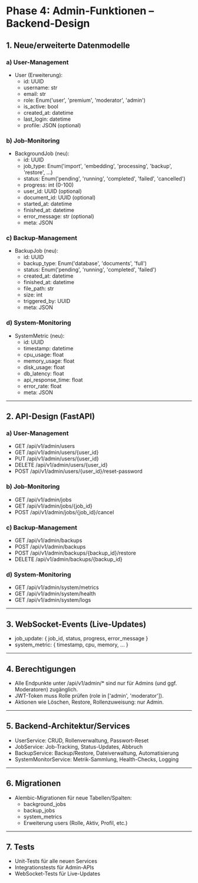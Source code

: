 # Phase 4: Admin-Funktionen – Backend-Design

## 1. Neue/erweiterte Datenmodelle

### a) User-Management
- User (Erweiterung):
  - id: UUID
  - username: str
  - email: str
  - role: Enum('user', 'premium', 'moderator', 'admin')
  - is_active: bool
  - created_at: datetime
  - last_login: datetime
  - profile: JSON (optional)

### b) Job-Monitoring
- BackgroundJob (neu):
  - id: UUID
  - job_type: Enum('import', 'embedding', 'processing', 'backup', 'restore', ...)
  - status: Enum('pending', 'running', 'completed', 'failed', 'cancelled')
  - progress: int (0-100)
  - user_id: UUID (optional)
  - document_id: UUID (optional)
  - started_at: datetime
  - finished_at: datetime
  - error_message: str (optional)
  - meta: JSON

### c) Backup-Management
- BackupJob (neu):
  - id: UUID
  - backup_type: Enum('database', 'documents', 'full')
  - status: Enum('pending', 'running', 'completed', 'failed')
  - created_at: datetime
  - finished_at: datetime
  - file_path: str
  - size: int
  - triggered_by: UUID
  - meta: JSON

### d) System-Monitoring
- SystemMetric (neu):
  - id: UUID
  - timestamp: datetime
  - cpu_usage: float
  - memory_usage: float
  - disk_usage: float
  - db_latency: float
  - api_response_time: float
  - error_rate: float
  - meta: JSON

---

## 2. API-Design (FastAPI)

### a) User-Management
- GET /api/v1/admin/users
- GET /api/v1/admin/users/{user_id}
- PUT /api/v1/admin/users/{user_id}
- DELETE /api/v1/admin/users/{user_id}
- POST /api/v1/admin/users/{user_id}/reset-password

### b) Job-Monitoring
- GET /api/v1/admin/jobs
- GET /api/v1/admin/jobs/{job_id}
- POST /api/v1/admin/jobs/{job_id}/cancel

### c) Backup-Management
- GET /api/v1/admin/backups
- POST /api/v1/admin/backups
- POST /api/v1/admin/backups/{backup_id}/restore
- DELETE /api/v1/admin/backups/{backup_id}

### d) System-Monitoring
- GET /api/v1/admin/system/metrics
- GET /api/v1/admin/system/health
- GET /api/v1/admin/system/logs

---

## 3. WebSocket-Events (Live-Updates)
- job_update: { job_id, status, progress, error_message }
- system_metric: { timestamp, cpu, memory, ... }

---

## 4. Berechtigungen
- Alle Endpunkte unter /api/v1/admin/* sind nur für Admins (und ggf. Moderatoren) zugänglich.
- JWT-Token muss Rolle prüfen (role in ['admin', 'moderator']).
- Aktionen wie Löschen, Restore, Rollenzuweisung: nur Admin.

---

## 5. Backend-Architektur/Services
- UserService: CRUD, Rollenverwaltung, Passwort-Reset
- JobService: Job-Tracking, Status-Updates, Abbruch
- BackupService: Backup/Restore, Dateiverwaltung, Automatisierung
- SystemMonitorService: Metrik-Sammlung, Health-Checks, Logging

---

## 6. Migrationen
- Alembic-Migrationen für neue Tabellen/Spalten:
  - background_jobs
  - backup_jobs
  - system_metrics
  - Erweiterung users (Rolle, Aktiv, Profil, etc.)

---

## 7. Tests
- Unit-Tests für alle neuen Services
- Integrationstests für Admin-APIs
- WebSocket-Tests für Live-Updates